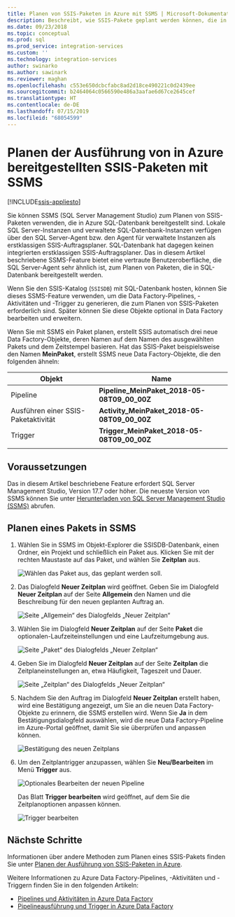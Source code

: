 ```yaml
---
title: Planen von SSIS-Paketen in Azure mit SSMS | Microsoft-Dokumentation
description: Beschreibt, wie SSIS-Pakete geplant werden können, die in Azure SQL-Datenbank bereitgestellt werden sollen, indem in SQL Server Management Studio (SSMS) der Befehl „Zeitplan“ verwendet wird.
ms.date: 09/23/2018
ms.topic: conceptual
ms.prod: sql
ms.prod_service: integration-services
ms.custom: ''
ms.technology: integration-services
author: swinarko
ms.author: sawinark
ms.reviewer: maghan
ms.openlocfilehash: c553e650dcbcfabc8ad2d18ce490221c0d2439ee
ms.sourcegitcommit: b2464064c0566590e486a3aafae6d67ce2645cef
ms.translationtype: HT
ms.contentlocale: de-DE
ms.lasthandoff: 07/15/2019
ms.locfileid: "68054599"
---
```

# <a name="schedule-the-execution-of-ssis-packages-deployed-in-azure-with-sql-server-management-studio-ssms"></a>Planen der Ausführung von in Azure bereitgestellten SSIS-Paketen mit SSMS

[!INCLUDE[ssis-appliesto](../../includes/ssis-appliesto-ssvrpluslinux-asdb-asdw-xxx.md)]



Sie können SSMS (SQL Server Management Studio) zum Planen von SSIS-Paketen verwenden, die in Azure SQL-Datenbank bereitgestellt sind. Lokale SQL Server-Instanzen und verwaltete SQL-Datenbank-Instanzen verfügen über den SQL Server-Agent bzw. den Agent für verwaltete Instanzen als erstklassigen SSIS-Auftragsplaner. SQL-Datenbank hat dagegen keinen integrierten erstklassigen SSIS-Auftragsplaner. Das in diesem Artikel beschriebene SSMS-Feature bietet eine vertraute Benutzeroberfläche, die SQL Server-Agent sehr ähnlich ist, zum Planen von Paketen, die in SQL-Datenbank bereitgestellt werden.

Wenn Sie den SSIS-Katalog (`SSISDB`) mit SQL-Datenbank hosten, können Sie dieses SSMS-Feature verwenden, um die Data Factory-Pipelines, -Aktivitäten und -Trigger zu generieren, die zum Planen von SSIS-Paketen erforderlich sind. Später können Sie diese Objekte optional in Data Factory bearbeiten und erweitern.

Wenn Sie mit SSMS ein Paket planen, erstellt SSIS automatisch drei neue Data Factory-Objekte, deren Namen auf dem Namen des ausgewählten Pakets und dem Zeitstempel basieren. Hat das SSIS-Paket beispielsweise den Namen **MeinPaket**, erstellt SSMS neue Data Factory-Objekte, die den folgenden ähneln:

| Objekt | Name |
|---|---|
| Pipeline | **Pipeline_MeinPaket_2018-05-08T09_00_00Z** |
| Ausführen einer SSIS-Paketaktivität | **Activity_MeinPaket_2018-05-08T09_00_00Z** |
| Trigger | **Trigger_MeinPaket_2018-05-08T09_00_00Z** |
|||

## <a name="prerequisites"></a>Voraussetzungen

Das in diesem Artikel beschriebene Feature erfordert SQL Server Management Studio, Version 17.7 oder höher. Die neueste Version von SSMS können Sie unter [Herunterladen von SQL Server Management Studio (SSMS)](../../ssms/download-sql-server-management-studio-ssms.md) abrufen.

## <a name="schedule-a-package-in-ssms"></a>Planen eines Pakets in SSMS

1. Wählen Sie in SSMS im Objekt-Explorer die SSISDB-Datenbank, einen Ordner, ein Projekt und schließlich ein Paket aus. Klicken Sie mit der rechten Maustaste auf das Paket, und wählen Sie **Zeitplan** aus.

    ![Wählen das Paket aus, das geplant werden soll.](media/ssis-azure-schedule-packages-ssms/schedule-ssms-image1-schedule.png)

2. Das Dialogfeld **Neuer Zeitplan** wird geöffnet. Geben Sie im Dialogfeld **Neuer Zeitplan** auf der Seite **Allgemein** den Namen und die Beschreibung für den neuen geplanten Auftrag an.

    ![Seite „Allgemein“ des Dialogfelds „Neuer Zeitplan“](media/ssis-azure-schedule-packages-ssms/schedule-ssms-image2-new-schedule.png)

3. Wählen Sie im Dialogfeld **Neuer Zeitplan** auf der Seite **Paket** die optionalen-Laufzeiteinstellungen und eine Laufzeitumgebung aus.

    ![Seite „Paket“ des Dialogfelds „Neuer Zeitplan“](media/ssis-azure-schedule-packages-ssms/schedule-ssms-image3-new-schedule2.png)

4. Geben Sie im Dialogfeld **Neuer Zeitplan** auf der Seite **Zeitplan** die Zeitplaneinstellungen an, etwa Häufigkeit, Tageszeit und Dauer.

    ![Seite „Zeitplan“ des Dialogfelds „Neuer Zeitplan“](media/ssis-azure-schedule-packages-ssms/schedule-ssms-image4-new-schedule3.png)

5. Nachdem Sie den Auftrag im Dialogfeld **Neuer Zeitplan** erstellt haben, wird eine Bestätigung angezeigt, um Sie an die neuen Data Factory-Objekte zu erinnern, die SSMS erstellen wird. Wenn Sie **Ja** in dem Bestätigungsdialogfeld auswählen, wird die neue Data Factory-Pipeline im Azure-Portal geöffnet, damit Sie sie überprüfen und anpassen können.

    ![Bestätigung des neuen Zeitplans](media/ssis-azure-schedule-packages-ssms/schedule-ssms-image5-confirmation.png)

6. Um den Zeitplantrigger anzupassen, wählen Sie **Neu/Bearbeiten** im Menü **Trigger** aus.

    ![Optionales Bearbeiten der neuen Pipeline](media/ssis-azure-schedule-packages-ssms/schedule-ssms-image6-edit.png)

    Das Blatt **Trigger bearbeiten** wird geöffnet, auf dem Sie die Zeitplanoptionen anpassen können.

    ![Trigger bearbeiten](media/ssis-azure-schedule-packages-ssms/schedule-ssms-image7-edit2.png)

## <a name="next-steps"></a>Nächste Schritte

Informationen über andere Methoden zum Planen eines SSIS-Pakets finden Sie unter [Planen der Ausführung von SSIS-Paketen in Azure](ssis-azure-schedule-packages.md).

Weitere Informationen zu Azure Data Factory-Pipelines, -Aktivitäten und -Triggern finden Sie in den folgenden Artikeln:
-   [Pipelines und Aktivitäten in Azure Data Factory](https://docs.microsoft.com/azure/data-factory/concepts-pipelines-activities)
-   [Pipelineausführung und Trigger in Azure Data Factory](https://docs.microsoft.com/azure/data-factory/concepts-pipeline-execution-triggers)
